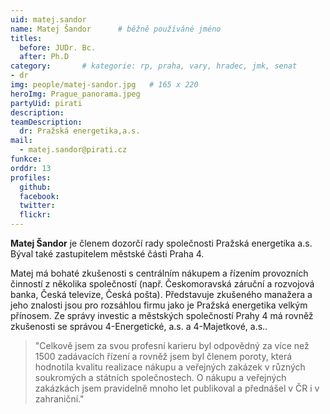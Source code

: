 ```yaml
---
uid: matej.sandor
name: Matej Šandor  	# běžně používáné jméno
titles:
  before: JUDr. Bc.
  after: Ph.D
category:       # kategorie: rp, praha, vary, hradec, jmk, senat   
- dr       	
img: people/matej-sandor.jpg   # 165 x 220
heroImg: Prague_panorama.jpeg
partyUid: pirati
description: 
teamDescription:
  dr: Pražská energetika,a.s.
mail:
  - matej.sandor@pirati.cz
funkce:
orddr: 13
profiles:
  github:       
  facebook:    
  twitter: 		  
  flickr:		  
---
```


**Matej Šandor** je členem dozorčí rady společnosti Pražská energetika a.s. Býval také zastupitelem městské části Praha 4. 

Matej má bohaté zkušenosti s centrálním nákupem a řízením provozních činností z několika společností (např. Českomoravská záruční a rozvojová banka, Česká televize, Česká pošta). Představuje zkušeného manažera a jeho znalosti jsou pro rozsáhlou firmu jako je Pražská energetika velkým přínosem. Ze správy investic a městských společností Prahy 4 má rovněž zkušenosti se správou 4-Energetické, a.s. a 4-Majetkové, a.s.. 

>"Celkově jsem za svou profesní karieru byl odpovědný za více než 1500 zadávacích řízení a rovněž jsem byl členem poroty, která hodnotila kvalitu realizace nákupu a veřejných zakázek v různých soukromých a státních společnostech. O nákupu a veřejných zakázkách jsem pravidelně mnoho let publikoval a přednášel v ČR i v zahraniční."

